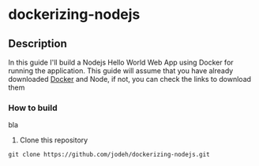 # dockerizing-nodejs
## Description
In this guide I'll build a Nodejs Hello World Web App using Docker for running the application. This guide will assume that you have already downloaded [Docker](https://docs.docker.com/engine/install/ubuntu/) and Node, if not, you can check the links to download them
### How to build
bla 
1. Clone this repository
```
git clone https://github.com/jodeh/dockerizing-nodejs.git
```
